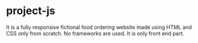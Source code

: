 # project-js
It is a fully responsive fictional food ordering website made using HTML and CSS only from scratch. No frameworks are used. 
It is only front end part.

